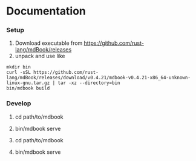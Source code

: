 # Documentation

### Setup

1. Download executable from https://github.com/rust-lang/mdBook/releases
2. unpack and use like
```
mkdir bin
curl -sSL https://github.com/rust-lang/mdBook/releases/download/v0.4.21/mdbook-v0.4.21-x86_64-unknown-linux-gnu.tar.gz | tar -xz --directory=bin
bin/mdbook build 
```

### Develop

1. cd path/to/mdbook
2. bin/mdbook serve

1. cd path/to/mdbook
2. bin/mdbook serve
